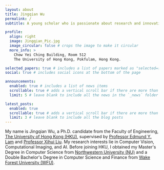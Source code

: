 ```yaml
---
layout: about
title: Jingqian Wu
permalink: /
subtitle: A young scholar who is passionate about research and innovation.

profile:
  align: right
  image: Jingqian_Pic.jpg
  image_circular: false # crops the image to make it circular
  more_info: >
    Chow Yei Ching Building, Room 512
    The University of Hong Kong, Pokfulam, Hong Kong.

selected_papers: true # includes a list of papers marked as "selected={true}"
social: true # includes social icons at the bottom of the page

announcements:
  enabled: true # includes a list of news items
  scrollable: true # adds a vertical scroll bar if there are more than 3 news items
  limit: 5 # leave blank to include all the news in the `_news` folder

latest_posts:
  enabled: true
  scrollable: true # adds a vertical scroll bar if there are more than 3 new posts items
  limit: 3 # leave blank to include all the blog posts
---
```


My name is Jingqian Wu, a Ph.D. candidate from the Faculty of Engineering, [The University of Hong Kong (HKU)](https://www.hku.hk/), supervised by [Professor Edmund Y. Lam](https://www.eee.hku.hk/~elam/) and [Professor Xihui Liu](https://xh-liu.github.io/). My research interests lie in Computer Vision, Computational Imaging, and AI. Before joining HKU, I obtained my Master's Degree in Computer Science from [Northwestern University (NU)](https://www.northwestern.edu/) and a Double Bachelor's Degree in Computer Science and Finance from [Wake Forest University (WFU)](https://www.wfu.edu/).
